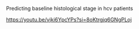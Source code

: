 Predicting baseline histological stage in hcv patients 

https://youtu.be/vjki6YpcYPs?si=8oKtrgjq6GNgPLoj
